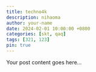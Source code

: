 ```yaml
---
title: techno4k
description: nihaoma
author: your-name
date: 2024-02-01 10:00:00 +0800
categories: [skt, qaq]
tags: [321, 123]
pin: true
---
```


Your post content goes here...